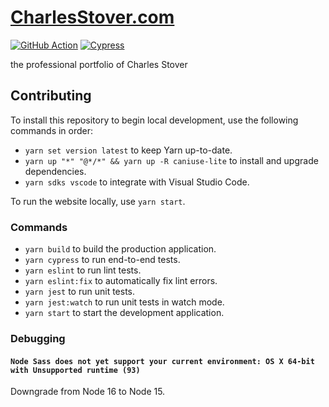 # [CharlesStover.com](https://charlesstover.com/)

[![GitHub Action](https://github.com/CharlesStover/charlesstover.com/actions/workflows/charlesstover-com.yml/badge.svg)](https://github.com/CharlesStover/charlesstover.com/actions/workflows/charlesstover-com.yml)
[![Cypress](https://img.shields.io/endpoint?label=Cypress&style=flat&url=https://dashboard.cypress.io/badge/simple/fahz48/main)](https://dashboard.cypress.io/projects/fahz48/runs)

the professional portfolio of Charles Stover

## Contributing

To install this repository to begin local development, use the following
commands in order:

- `yarn set version latest` to keep Yarn up-to-date.
- `yarn up "*" "@*/*" && yarn up -R caniuse-lite`
  to install and upgrade dependencies.
- `yarn sdks vscode` to integrate with Visual Studio Code.

To run the website locally, use `yarn start`.

### Commands

- `yarn build` to build the production application.
- `yarn cypress` to run end-to-end tests.
- `yarn eslint` to run lint tests.
- `yarn eslint:fix` to automatically fix lint errors.
- `yarn jest` to run unit tests.
- `yarn jest:watch` to run unit tests in watch mode.
- `yarn start` to start the development application.

### Debugging

#### `Node Sass does not yet support your current environment: OS X 64-bit with Unsupported runtime (93)`

Downgrade from Node 16 to Node 15.
